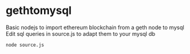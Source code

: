 # gethtomysql
Basic nodejs to import ethereum blockchain from a geth node to mysql  
Edit sql queries in source.js to adapt them to your mysql db
  
```
node source.js
```



